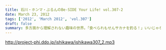 ```yaml
---
title: 石川・ホンマ・ぶるんのBe-SIDE Your Life! vol.307-2
date: March 23, 2012
tags: ['2012', 'March 2012', 'vol.307']
draft: false
summary: 多方面から理解されない趣味の世界。「食べられもせんサカナを釣る！」いいじゃないですか。理解あるリスナーもいたことですし。うーん。休日は釣りばかりだ。ＮＡＭＡＥ
---
```


http://project-phi.ddo.jp/ishikawa/ishikawa307_2.mp3
